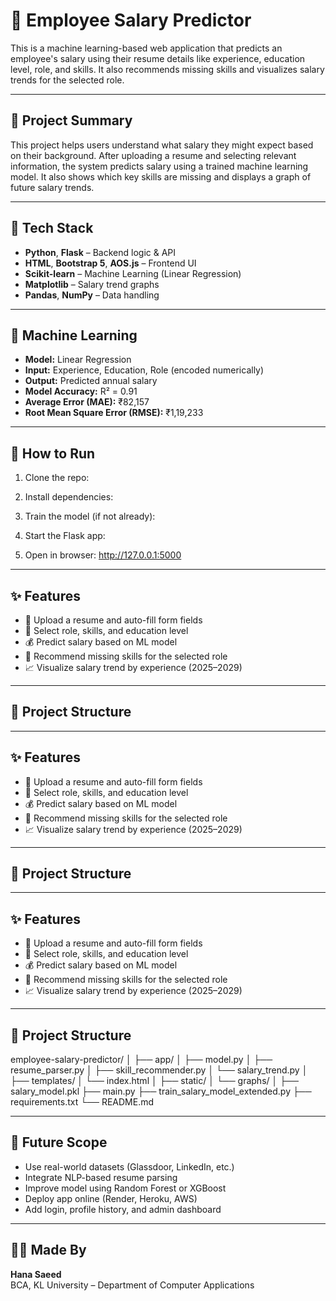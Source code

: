 # 💼 Employee Salary Predictor

This is a machine learning-based web application that predicts an employee's salary using their resume details like experience, education level, role, and skills. It also recommends missing skills and visualizes salary trends for the selected role.

---

## 📌 Project Summary

This project helps users understand what salary they might expect based on their background. After uploading a resume and selecting relevant information, the system predicts salary using a trained machine learning model. It also shows which key skills are missing and displays a graph of future salary trends.

---

## 🔧 Tech Stack

- **Python**, **Flask** – Backend logic & API
- **HTML**, **Bootstrap 5**, **AOS.js** – Frontend UI
- **Scikit-learn** – Machine Learning (Linear Regression)
- **Matplotlib** – Salary trend graphs
- **Pandas**, **NumPy** – Data handling

---

## 🧠 Machine Learning

- **Model:** Linear Regression
- **Input:** Experience, Education, Role (encoded numerically)
- **Output:** Predicted annual salary
- **Model Accuracy:** R² = 0.91
- **Average Error (MAE):** ₹82,157  
- **Root Mean Square Error (RMSE):** ₹1,19,233

---

## 🚀 How to Run

1. Clone the repo:

2. Install dependencies:

3. Train the model (if not already):

4. Start the Flask app:

5. Open in browser: http://127.0.0.1:5000

---

## ✨ Features

- 📄 Upload a resume and auto-fill form fields
- 💼 Select role, skills, and education level
- 💰 Predict salary based on ML model
- 🎯 Recommend missing skills for the selected role
- 📈 Visualize salary trend by experience (2025–2029)

---

## 📂 Project Structure


---

## ✨ Features

- 📄 Upload a resume and auto-fill form fields
- 💼 Select role, skills, and education level
- 💰 Predict salary based on ML model
- 🎯 Recommend missing skills for the selected role
- 📈 Visualize salary trend by experience (2025–2029)

---

## 📂 Project Structure


---

## ✨ Features

- 📄 Upload a resume and auto-fill form fields
- 💼 Select role, skills, and education level
- 💰 Predict salary based on ML model
- 🎯 Recommend missing skills for the selected role
- 📈 Visualize salary trend by experience (2025–2029)

---

## 📂 Project Structure

employee-salary-predictor/
│
├── app/
│ ├── model.py
│ ├── resume_parser.py
│ ├── skill_recommender.py
│ └── salary_trend.py
│
├── templates/
│ └── index.html
│
├── static/
│ └── graphs/
│
├── salary_model.pkl
├── main.py
├── train_salary_model_extended.py
├── requirements.txt
└── README.md


---

## 🔮 Future Scope

- Use real-world datasets (Glassdoor, LinkedIn, etc.)
- Integrate NLP-based resume parsing
- Improve model using Random Forest or XGBoost
- Deploy app online (Render, Heroku, AWS)
- Add login, profile history, and admin dashboard

---

## 👩‍💻 Made By

**Hana Saeed**  
BCA, KL University – Department of Computer Applications  



